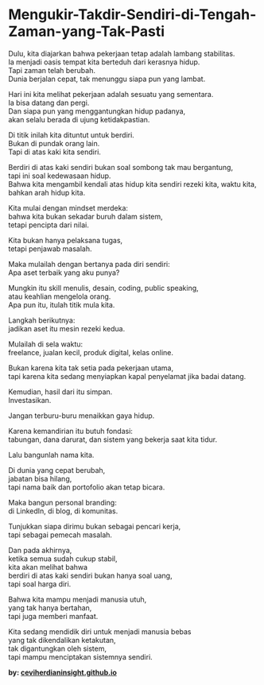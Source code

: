# Mengukir-Takdir-Sendiri-di-Tengah-Zaman-yang-Tak-Pasti


Dulu, kita diajarkan bahwa pekerjaan tetap adalah lambang stabilitas.  
Ia menjadi oasis tempat kita berteduh dari kerasnya hidup.  
Tapi zaman telah berubah.  
Dunia berjalan cepat, tak menunggu siapa pun yang lambat.  

Hari ini kita melihat pekerjaan adalah sesuatu yang sementara.  
Ia bisa datang dan pergi.  
Dan siapa pun yang menggantungkan hidup padanya,  
akan selalu berada di ujung ketidakpastian.



Di titik inilah kita dituntut untuk berdiri.  
Bukan di pundak orang lain.  
Tapi di atas kaki kita sendiri.  

Berdiri di atas kaki sendiri bukan soal sombong tak mau bergantung,  
tapi ini soal kedewasaan hidup.  
Bahwa kita mengambil kendali atas hidup kita sendiri
rezeki kita, waktu kita, bahkan arah hidup kita.



Kita mulai dengan mindset merdeka:  
bahwa kita bukan sekadar buruh dalam sistem,  
tetapi pencipta dari nilai.  

Kita bukan hanya pelaksana tugas,  
tetapi penjawab masalah.  

Maka mulailah dengan bertanya pada diri sendiri:  
Apa aset terbaik yang aku punya? 

Mungkin itu skill menulis, desain, coding, public speaking,  
atau keahlian mengelola orang.  
Apa pun itu, itulah titik mula kita.



Langkah berikutnya:  
jadikan aset itu mesin rezeki kedua.  

Mulailah di sela waktu:  
freelance, jualan kecil, produk digital, kelas online.  

Bukan karena kita tak setia pada pekerjaan utama,  
tapi karena kita sedang menyiapkan kapal penyelamat jika badai datang.



Kemudian, hasil dari itu simpan.  
Investasikan. 

Jangan terburu-buru menaikkan gaya hidup.  

Karena kemandirian itu butuh fondasi:  
tabungan, dana darurat, dan sistem yang bekerja saat kita tidur.



Lalu bangunlah nama kita.  

Di dunia yang cepat berubah,  
jabatan bisa hilang,  
tapi nama baik dan portofolio akan tetap bicara.  

Maka bangun personal branding:  
di LinkedIn, di blog, di komunitas.  

Tunjukkan siapa dirimu
bukan sebagai pencari kerja,  
tapi sebagai pemecah masalah.



Dan pada akhirnya,  
ketika semua sudah cukup stabil,  
kita akan melihat bahwa  
berdiri di atas kaki sendiri bukan hanya soal uang,  
tapi soal harga diri.   

Bahwa kita mampu menjadi manusia utuh,  
yang tak hanya bertahan,  
tapi juga memberi manfaat.



Kita sedang mendidik diri untuk menjadi manusia bebas  
yang tak dikendalikan ketakutan,  
tak digantungkan oleh sistem,  
tapi mampu menciptakan sistemnya sendiri.




**by: [ceviherdianinsight.github.io](https://ceviherdianinsight.github.io)**


